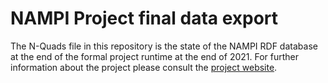 # NAMPI Project final data export

The N-Quads file in this repository is the state of the NAMPI RDF database at the end of the formal project runtime at the end of 2021. For further information about the project please consult the [project website](https://purl.org/nampi).
